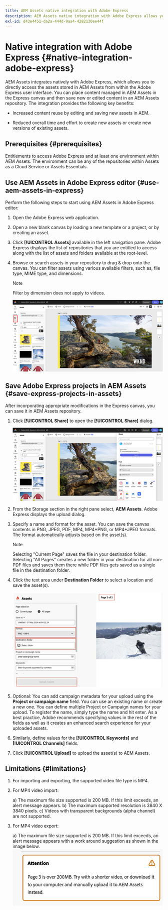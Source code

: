 ```yaml
---
title: AEM Assets native integration with Adobe Express
description: AEM Assets native integration with Adobe Express allows you to directly access the assets stored in AEM Assets from within the Adobe Express user interface.
exl-id: d43e4451-da2a-444d-9aa4-4282130ee44f
---
```

# Native integration with Adobe Express {#native-integration-adobe-express}

AEM Assets integrates natively with Adobe Express, which allows you to directly access the assets stored in AEM Assets from within the Adobe Express user interface. You can place content managed in AEM Assets in the Express canvas and then save new or edited content in an AEM Assets repository. The integration provides the following key benefits:

* Increased content reuse by editing and saving new assets in AEM.

* Reduced overall time and effort  to create new assets or create new versions of existing assets.

## Prerequisites {#prerequisites}

Entitlements to access Adobe Express and at least one environment within AEM Assets. The environment can be any of the repositories within Assets as a Cloud Service or Assets Essentials.


## Use AEM Assets in Adobe Express editor {#use-aem-assets-in-express}

Perform the following steps to start using AEM Assets in Adobe Express editor:

1. Open the Adobe Express web application.

2. Open a new blank canvas by loading a new template or a project, or by creating an asset.

3. Click **[!UICONTROL Assets]** available in the left navigation pane. Adobe Express  displays the list of repositories that you are entitled to access along with the list of assets and folders available at the root-level.

4. Browse or search assets in your repository to drag & drop onto the canvas. You can filter assets using various available filters, such as, file type, MIME type, and dimensions.

   >[!NOTE]
   >
   >Filter by dimension does not apply to videos.

   ![Include assets from Assets add-on](assets/adobe-express-native-integration.png)


## Save Adobe Express projects in AEM Assets {#save-express-projects-in-assets}

After incorporating appropriate modifications in the Express canvas, you can save it in AEM Assets repository. 

1. Click **[!UICONTROL Share]** to open the **[!UICONTROL Share]** dialog.

   ![Save assets in AEM](assets/adobe-express-share.png)

2. From the Storage section in the right pane select, **AEM Assets**. Adobe Express displays the upload dialog.
3. Specify a name and format for the asset. You can save the canvas contents in PNG, JPEG, PDF, MP4, MP4+PNG, or MP4+JPEG formats. The format automatically adjusts based on the asset(s).
 
   >[!NOTE]
   >
   >Selecting "Current Page" saves the file in your destination folder. Selecting "All Pages" creates a new folder in your destination for all non-PDF files and saves them there while PDF files gets saved as a single file in the destination folder.

4. Click the text area under **Destination Folder** to select a location and save the asset(s). 

   ![Save assets in AEM](/help/assets/assets/page-selection-and-destination-folder.svg)

5. Optional: You can add campaign metadata for your upload using the **Project or campaign name** field. You can use an existing name or create a new one. You can define multiple Project or Campaign names for your upload. To register the name, simply type the name and hit enter.
As a best practice, Adobe recommends specifying values in the rest of the fields as well as it creates an enhanced search experience for your uploaded assets.

6. Similarly, define values for the **[!UICONTROL Keywords]** and **[!UICONTROL Channels]** fields.

7. Click **[!UICONTROL Upload]** to upload the asset(s) to AEM Assets.

   


## Limitations {#limitations}

1. For importing and exporting, the supported video file type is MP4.

2. For MP4 video import: 

   a) The maximum file size supported is 200 MB. If this limit exceeds, an alert message appears.
   b) The maximum supported resolution is 3840 X 3840 pixels.
   c) Videos with transparent backgrounds (alpha channel) are not supported.

3. For MP4 video export: 

   a) The maximum file size supported is 200 MB. If this limit exceeds, an alert message appears with a work around suggestion as shown in the image below.
   ![alert with workaround](/help/assets/assets/alert-with-workaround.png)
